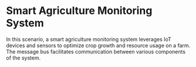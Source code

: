 # Smart Agriculture Monitoring System

In this scenario, a smart agriculture monitoring system leverages IoT devices and sensors to optimize crop growth and resource usage on a farm. The message bus facilitates communication between various components of the system.



